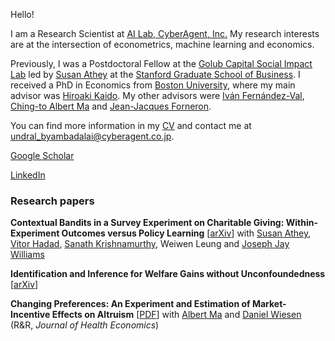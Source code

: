 Hello! 

I am a Research Scientist at [AI Lab, CyberAgent, Inc.](https://cyberagent.ai/ailab/research/) My research interests are at the intersection of econometrics, machine learning and economics. 

Previously, I was a Postdoctoral Fellow at the [Golub Capital Social Impact Lab](https://www.gsb.stanford.edu/faculty-research/centers-initiatives/sil) led by [Susan Athey](https://athey.people.stanford.edu) at the [Stanford Graduate School of Business](https://www.gsb.stanford.edu). I received a PhD in Economics from [Boston University](https://www.bu.edu/econ/), where my main advisor was [Hiroaki Kaido](http://people.bu.edu/hkaido/). My other advisors were [Iván Fernández-Val](https://sites.bu.edu/ivanf/), [Ching-to Albert Ma](https://people.bu.edu/ma/) and [Jean-Jacques Forneron](http://jjforneron.com).

You can find more information in my [CV](https://undara.github.io/docs/Byambadalai_CV.pdf) and contact me at [undral_byambadalai@cyberagent.co.jp](mailto:undral_byambadalai@cyberagent.co.jp).

[Google Scholar](https://scholar.google.com/citations?user=mCFLjwEAAAAJ&hl=en&authuser=1)

[LinkedIn](https://www.linkedin.com/in/undralbyambadalai/)


     
### Research papers
**Contextual Bandits in a Survey Experiment on Charitable Giving: Within-Experiment Outcomes versus Policy Learning** [[arXiv](https://arxiv.org/abs/2211.12004)] 
with [Susan Athey](https://athey.people.stanford.edu), [Vitor Hadad](https://halflearned.com), [Sanath Krishnamurthy](https://sites.google.com/view/sanath-kumar/), Weiwen Leung and [Joseph Jay Williams](http://www.josephjaywilliams.com) 


**Identification and Inference for Welfare Gains without Unconfoundedness** [[arXiv](https://arxiv.org/abs/2207.04314)]



**Changing Preferences: An Experiment and Estimation of Market-Incentive Effects on Altruism** [[PDF](https://undara.github.io/docs/preferences-market_March2022.pdf)]
with [Albert Ma](http://people.bu.edu/ma/) and [Daniel Wiesen](https://sites.google.com/site/danielwiesen1/) (R&R, _Journal of Health Economics_)



